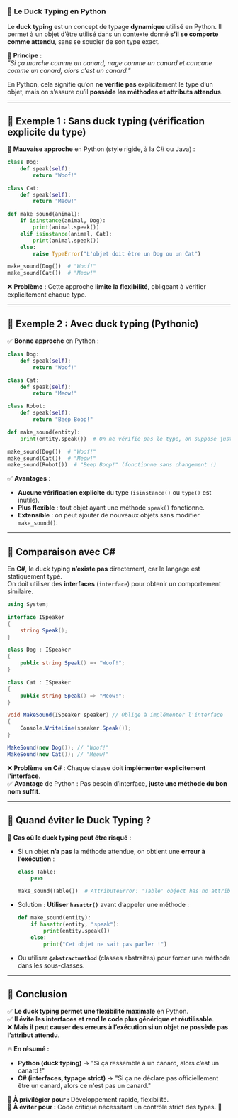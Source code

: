 ### **📌 Le Duck Typing en Python**
Le **duck typing** est un concept de typage **dynamique** utilisé en Python. Il permet à un objet d’être utilisé dans un contexte donné **s’il se comporte comme attendu**, sans se soucier de son type exact.

📜 **Principe :**  
*"Si ça marche comme un canard, nage comme un canard et cancane comme un canard, alors c'est un canard."*

En Python, cela signifie qu’on **ne vérifie pas** explicitement le type d’un objet, mais on s’assure qu’il **possède les méthodes et attributs attendus**.

---

## **🔹 Exemple 1 : Sans duck typing (vérification explicite du type)**
🚫 **Mauvaise approche** en Python (style rigide, à la C# ou Java) :

```python
class Dog:
    def speak(self):
        return "Woof!"

class Cat:
    def speak(self):
        return "Meow!"

def make_sound(animal):
    if isinstance(animal, Dog):
        print(animal.speak())
    elif isinstance(animal, Cat):
        print(animal.speak())
    else:
        raise TypeError("L'objet doit être un Dog ou un Cat")

make_sound(Dog())  # "Woof!"
make_sound(Cat())  # "Meow!"
```
❌ **Problème** : Cette approche **limite la flexibilité**, obligeant à vérifier explicitement chaque type.

---

## **🔹 Exemple 2 : Avec duck typing (Pythonic)**
✅ **Bonne approche** en Python :

```python
class Dog:
    def speak(self):
        return "Woof!"

class Cat:
    def speak(self):
        return "Meow!"

class Robot:
    def speak(self):
        return "Beep Boop!"

def make_sound(entity):
    print(entity.speak())  # On ne vérifie pas le type, on suppose juste qu'il a .speak()

make_sound(Dog())  # "Woof!"
make_sound(Cat())  # "Meow!"
make_sound(Robot())  # "Beep Boop!" (fonctionne sans changement !)
```
✅ **Avantages** :
- **Aucune vérification explicite** du type (`isinstance()` ou `type()` est inutile).
- **Plus flexible** : tout objet ayant une méthode `speak()` fonctionne.
- **Extensible** : on peut ajouter de nouveaux objets sans modifier `make_sound()`.

---

## **🔹 Comparaison avec C#**
En **C#**, le duck typing **n’existe pas** directement, car le langage est statiquement typé.  
On doit utiliser des **interfaces** (`interface`) pour obtenir un comportement similaire.

```csharp
using System;

interface ISpeaker
{
    string Speak();
}

class Dog : ISpeaker
{
    public string Speak() => "Woof!";
}

class Cat : ISpeaker
{
    public string Speak() => "Meow!";
}

void MakeSound(ISpeaker speaker) // Oblige à implémenter l'interface
{
    Console.WriteLine(speaker.Speak());
}

MakeSound(new Dog()); // "Woof!"
MakeSound(new Cat()); // "Meow!"
```
❌ **Problème en C#** : Chaque classe doit **implémenter explicitement l'interface**.  
✅ **Avantage** de Python : Pas besoin d’interface, **juste une méthode du bon nom suffit**.

---

## **🔹 Quand éviter le Duck Typing ?**
🔻 **Cas où le duck typing peut être risqué** :
- Si un objet **n’a pas** la méthode attendue, on obtient une **erreur à l’exécution** :
  ```python
  class Table:
      pass

  make_sound(Table())  # AttributeError: 'Table' object has no attribute 'speak'
  ```
- Solution : **Utiliser `hasattr()`** avant d’appeler une méthode :
  ```python
  def make_sound(entity):
      if hasattr(entity, "speak"):
          print(entity.speak())
      else:
          print("Cet objet ne sait pas parler !")
  ```

- Ou utiliser **`@abstractmethod`** (classes abstraites) pour forcer une méthode dans les sous-classes.

---

## **🔎 Conclusion**
✅ **Le duck typing permet une flexibilité maximale** en Python.  
✅ **Il évite les interfaces et rend le code plus générique et réutilisable**.  
❌ **Mais il peut causer des erreurs à l’exécution si un objet ne possède pas l’attribut attendu**.  

🔥 **En résumé :**  
- **Python (duck typing)** → "Si ça ressemble à un canard, alors c’est un canard !"  
- **C# (interfaces, typage strict)** → "Si ça ne déclare pas officiellement être un canard, alors ce n'est pas un canard."

🔹 **À privilégier pour :** Développement rapide, flexibilité.  
🔹 **À éviter pour :** Code critique nécessitant un contrôle strict des types. 🚀